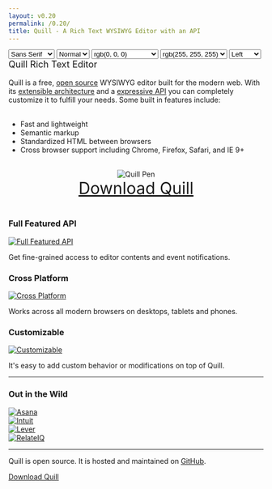 ```yaml
---
layout: v0.20
permalink: /0.20/
title: Quill - A Rich Text WYSIWYG Editor with an API
---
```

<div id="demo-container">
  <div class="quill-wrapper" data-toggle="tooltip" data-placement="left" title="Try me out!">
    <div id="toolbar" class="toolbar">
      <span class="ql-format-group">
  <select title="Font" class="ql-font">
    <option value="sans-serif" selected="">Sans Serif</option>
    <option value="serif">Serif</option>
    <option value="monospace">Monospace</option>
  </select>
  <select title="Size" class="ql-size">
    <option value="10px">Small</option>
    <option value="13px" selected="">Normal</option>
    <option value="18px">Large</option>
    <option value="32px">Huge</option>
  </select>
</span>
<span class="ql-format-group">
  <span title="Bold" class="ql-format-button ql-bold"></span>
  <span class="ql-format-separator"></span>
  <span title="Italic" class="ql-format-button ql-italic"></span>
  <span class="ql-format-separator"></span>
  <span title="Underline" class="ql-format-button ql-underline"></span>
  <span class="ql-format-separator"></span>
  <span title="Strikethrough" class="ql-format-button ql-strike"></span>
</span>
<span class="ql-format-group">
  <select title="Text Color" class="ql-color">
    <option value="rgb(0, 0, 0)" label="rgb(0, 0, 0)" selected=""></option>
    <option value="rgb(230, 0, 0)" label="rgb(230, 0, 0)"></option>
    <option value="rgb(255, 153, 0)" label="rgb(255, 153, 0)"></option>
    <option value="rgb(255, 255, 0)" label="rgb(255, 255, 0)"></option>
    <option value="rgb(0, 138, 0)" label="rgb(0, 138, 0)"></option>
    <option value="rgb(0, 102, 204)" label="rgb(0, 102, 204)"></option>
    <option value="rgb(153, 51, 255)" label="rgb(153, 51, 255)"></option>
    <option value="rgb(255, 255, 255)" label="rgb(255, 255, 255)"></option>
    <option value="rgb(250, 204, 204)" label="rgb(250, 204, 204)"></option>
    <option value="rgb(255, 235, 204)" label="rgb(255, 235, 204)"></option>
    <option value="rgb(255, 255, 204)" label="rgb(255, 255, 204)"></option>
    <option value="rgb(204, 232, 204)" label="rgb(204, 232, 204)"></option>
    <option value="rgb(204, 224, 245)" label="rgb(204, 224, 245)"></option>
    <option value="rgb(235, 214, 255)" label="rgb(235, 214, 255)"></option>
    <option value="rgb(187, 187, 187)" label="rgb(187, 187, 187)"></option>
    <option value="rgb(240, 102, 102)" label="rgb(240, 102, 102)"></option>
    <option value="rgb(255, 194, 102)" label="rgb(255, 194, 102)"></option>
    <option value="rgb(255, 255, 102)" label="rgb(255, 255, 102)"></option>
    <option value="rgb(102, 185, 102)" label="rgb(102, 185, 102)"></option>
    <option value="rgb(102, 163, 224)" label="rgb(102, 163, 224)"></option>
    <option value="rgb(194, 133, 255)" label="rgb(194, 133, 255)"></option>
    <option value="rgb(136, 136, 136)" label="rgb(136, 136, 136)"></option>
    <option value="rgb(161, 0, 0)" label="rgb(161, 0, 0)"></option>
    <option value="rgb(178, 107, 0)" label="rgb(178, 107, 0)"></option>
    <option value="rgb(178, 178, 0)" label="rgb(178, 178, 0)"></option>
    <option value="rgb(0, 97, 0)" label="rgb(0, 97, 0)"></option>
    <option value="rgb(0, 71, 178)" label="rgb(0, 71, 178)"></option>
    <option value="rgb(107, 36, 178)" label="rgb(107, 36, 178)"></option>
    <option value="rgb(68, 68, 68)" label="rgb(68, 68, 68)"></option>
    <option value="rgb(92, 0, 0)" label="rgb(92, 0, 0)"></option>
    <option value="rgb(102, 61, 0)" label="rgb(102, 61, 0)"></option>
    <option value="rgb(102, 102, 0)" label="rgb(102, 102, 0)"></option>
    <option value="rgb(0, 55, 0)" label="rgb(0, 55, 0)"></option>
    <option value="rgb(0, 41, 102)" label="rgb(0, 41, 102)"></option>
    <option value="rgb(61, 20, 102)" label="rgb(61, 20, 102)"></option>
  </select>
  <span class="ql-format-separator"></span>
  <select title="Background Color" class="ql-background">
    <option value="rgb(0, 0, 0)" label="rgb(0, 0, 0)"></option>
    <option value="rgb(230, 0, 0)" label="rgb(230, 0, 0)"></option>
    <option value="rgb(255, 153, 0)" label="rgb(255, 153, 0)"></option>
    <option value="rgb(255, 255, 0)" label="rgb(255, 255, 0)"></option>
    <option value="rgb(0, 138, 0)" label="rgb(0, 138, 0)"></option>
    <option value="rgb(0, 102, 204)" label="rgb(0, 102, 204)"></option>
    <option value="rgb(153, 51, 255)" label="rgb(153, 51, 255)"></option>
    <option value="rgb(255, 255, 255)" label="rgb(255, 255, 255)" selected=""></option>
    <option value="rgb(250, 204, 204)" label="rgb(250, 204, 204)"></option>
    <option value="rgb(255, 235, 204)" label="rgb(255, 235, 204)"></option>
    <option value="rgb(255, 255, 204)" label="rgb(255, 255, 204)"></option>
    <option value="rgb(204, 232, 204)" label="rgb(204, 232, 204)"></option>
    <option value="rgb(204, 224, 245)" label="rgb(204, 224, 245)"></option>
    <option value="rgb(235, 214, 255)" label="rgb(235, 214, 255)"></option>
    <option value="rgb(187, 187, 187)" label="rgb(187, 187, 187)"></option>
    <option value="rgb(240, 102, 102)" label="rgb(240, 102, 102)"></option>
    <option value="rgb(255, 194, 102)" label="rgb(255, 194, 102)"></option>
    <option value="rgb(255, 255, 102)" label="rgb(255, 255, 102)"></option>
    <option value="rgb(102, 185, 102)" label="rgb(102, 185, 102)"></option>
    <option value="rgb(102, 163, 224)" label="rgb(102, 163, 224)"></option>
    <option value="rgb(194, 133, 255)" label="rgb(194, 133, 255)"></option>
    <option value="rgb(136, 136, 136)" label="rgb(136, 136, 136)"></option>
    <option value="rgb(161, 0, 0)" label="rgb(161, 0, 0)"></option>
    <option value="rgb(178, 107, 0)" label="rgb(178, 107, 0)"></option>
    <option value="rgb(178, 178, 0)" label="rgb(178, 178, 0)"></option>
    <option value="rgb(0, 97, 0)" label="rgb(0, 97, 0)"></option>
    <option value="rgb(0, 71, 178)" label="rgb(0, 71, 178)"></option>
    <option value="rgb(107, 36, 178)" label="rgb(107, 36, 178)"></option>
    <option value="rgb(68, 68, 68)" label="rgb(68, 68, 68)"></option>
    <option value="rgb(92, 0, 0)" label="rgb(92, 0, 0)"></option>
    <option value="rgb(102, 61, 0)" label="rgb(102, 61, 0)"></option>
    <option value="rgb(102, 102, 0)" label="rgb(102, 102, 0)"></option>
    <option value="rgb(0, 55, 0)" label="rgb(0, 55, 0)"></option>
    <option value="rgb(0, 41, 102)" label="rgb(0, 41, 102)"></option>
    <option value="rgb(61, 20, 102)" label="rgb(61, 20, 102)"></option>
  </select>
</span>
<span class="ql-format-group">
  <span title="List" class="ql-format-button ql-list"></span>
  <span class="ql-format-separator"></span>
  <span title="Bullet" class="ql-format-button ql-bullet"></span>
  <span class="ql-format-separator"></span>
  <select title="Text Alignment" class="ql-align">
    <option value="left" label="Left" selected=""></option>
    <option value="center" label="Center"></option>
    <option value="right" label="Right"></option>
    <option value="justify" label="Justify"></option>
  </select>
</span>
      <span class="ql-format-group">
        <span title="Link" class="ql-format-button ql-link"></span>
        <span class="ql-format-separator"></span>
        <span title="Image" class="ql-format-button ql-image"></span>
      </span>
    </div>
    <div id="editor" class="editor">
      <div><span style="font-size: 18px;">Quill Rich Text Editor</span></div>
      <div><br /></div>
      <div>
        <span>Quill is a free, </span>
        <a href="https://github.com/quilljs/quill/">open source</a>
        <span> WYSIWYG editor built for the modern web. With its </span>
        <a href="http://quilljs.com/0.20/docs/modules/">extensible architecture</a>
        <span> and a </span>
        <a href="http://quilljs.com/0.20/docs/api/">expressive API</a>
        <span> you can completely customize it to fulfill your needs. Some built in features include:</span>
      </div>
      <div><br /></div>
      <ul>
        <li>Fast and lightweight</li>
        <li>Semantic markup</li>
        <li>Standardized HTML between browsers</li>
        <li>Cross browser support including Chrome, Firefox, Safari, and IE 9+</li>
      </ul>
      <div><br /></div>
      <div style="text-align: center;"><img src="/0.20/assets/images/quill-photo.jpg" alt="Quill Pen" /></div>
      <div style="text-align: center;"><a style="font-size: 32px;" href="https://github.com/quilljs/quill/releases/download/v0.20.1/quill.tar.gz">Download Quill</a></div>
      <div><br /></div>
    </div>
  </div>
</div>

<div class="container">
  <div id="features-container" class="row">
    <div class="col-sm-4">
      <h3>Full Featured API</h3>
      <a title="Quill API" href="/0.20/docs/api/">
        <img class="img-responsive" src="/0.20/assets/images/cloud.png" alt="Full Featured API" />
      </a>
      <p>Get fine-grained access to editor contents and event notifications.</p>
    </div>
    <div class="col-sm-4">
      <h3>Cross Platform</h3>
      <a title="Quill on Sauce Labs" href="https://saucelabs.com/u/quill">
        <img class="img-responsive" src="/0.20/assets/images/browsers.png" alt="Cross Platform" />
      </a>
      <p>Works across all modern browsers on desktops, tablets and phones.</p>
    </div>
    <div class="col-sm-4">
      <h3>Customizable</h3>
      <a title="Quill Modules" href="/0.20/docs/modules/">
        <img class="img-responsive" src="/0.20/assets/images/tubes.png" alt="Customizable" />
      </a>
      <p>It's easy to add custom behavior or modifications on top of Quill.</p>
    </div>
  </div>

  <hr class="half-rule" />

  <div id="users-container" class="row">
    <div class="row text-center">
      <h3>Out in the Wild</h3>
      <div class="col-sm-2 col-sm-offset-2">
        <a href="https://asana.com/" title="Asana" target="_blank">
          <img class="img-responsive" src="/0.20/assets/images/users/asana.png" alt="Asana" />
        </a>
      </div>
      <div class="col-sm-2">
        <a href="http://www.intuit.com/" title="Intuit" target="_blank">
          <img class="img-responsive" src="/0.20/assets/images/users/intuit.png" alt="Intuit" />
        </a>
      </div>
      <div class="col-sm-2">
        <a href="https://www.lever.co/" title="Lever" target="_blank">
          <img class="img-responsive" src="/0.20/assets/images/users/lever.png" alt="Lever" />
        </a>
      </div>
      <div class="col-sm-2">
        <a href="https://www.relateiq.com/" title="RelateIQ" target="_blank">
          <img class="img-responsive" src="/0.20/assets/images/users/relateiq.png" alt="RelateIQ" />
        </a>
      </div>
    </div>
  </div>

  <hr class="half-rule" />

  <div id="download-container" class="row text-center">
    <p class="lead">Quill is open source. It is hosted and maintained on <a href="https://github.com/quilljs/quill/">GitHub</a>.</p>
    <a href="https://github.com/quilljs/quill/releases/download/v0.20.1/quill.tar.gz" class="btn-lg btn" title="Quill v0.20.1" onclick="ga('send','event','download',this.href);">Download Quill</a>
  </div>
</div>
<script type="text/javascript" src="//cdn.quilljs.com/0.20.1/quill.js"></script>
<script type="text/javascript" src="//ajax.googleapis.com/ajax/libs/jquery/1.11.0/jquery.min.js"></script>
<script type="text/javascript" src="//netdna.bootstrapcdn.com/bootstrap/3.3.4/js/bootstrap.min.js"></script>
<script type="text/javascript" src="/0.20/assets/js/index.js"></script>